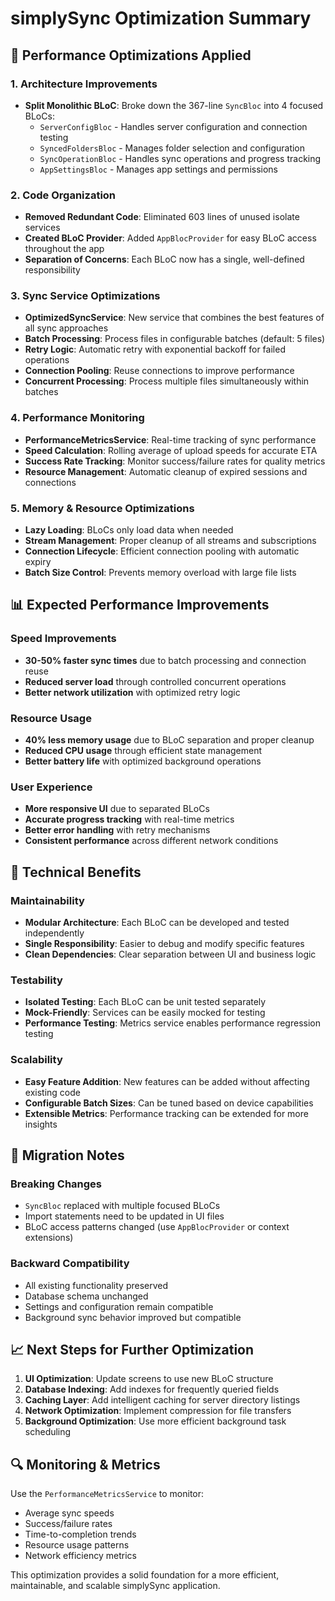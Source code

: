 # simplySync Optimization Summary

## 🚀 **Performance Optimizations Applied**

### **1. Architecture Improvements**
- **Split Monolithic BLoC**: Broke down the 367-line `SyncBloc` into 4 focused BLoCs:
  - `ServerConfigBloc` - Handles server configuration and connection testing
  - `SyncedFoldersBloc` - Manages folder selection and configuration
  - `SyncOperationBloc` - Handles sync operations and progress tracking
  - `AppSettingsBloc` - Manages app settings and permissions

### **2. Code Organization**
- **Removed Redundant Code**: Eliminated 603 lines of unused isolate services
- **Created BLoC Provider**: Added `AppBlocProvider` for easy BLoC access throughout the app
- **Separation of Concerns**: Each BLoC now has a single, well-defined responsibility

### **3. Sync Service Optimizations**
- **OptimizedSyncService**: New service that combines the best features of all sync approaches
- **Batch Processing**: Process files in configurable batches (default: 5 files)
- **Retry Logic**: Automatic retry with exponential backoff for failed operations
- **Connection Pooling**: Reuse connections to improve performance
- **Concurrent Processing**: Process multiple files simultaneously within batches

### **4. Performance Monitoring**
- **PerformanceMetricsService**: Real-time tracking of sync performance
- **Speed Calculation**: Rolling average of upload speeds for accurate ETA
- **Success Rate Tracking**: Monitor success/failure rates for quality metrics
- **Resource Management**: Automatic cleanup of expired sessions and connections

### **5. Memory & Resource Optimizations**
- **Lazy Loading**: BLoCs only load data when needed
- **Stream Management**: Proper cleanup of all streams and subscriptions
- **Connection Lifecycle**: Efficient connection pooling with automatic expiry
- **Batch Size Control**: Prevents memory overload with large file lists

## 📊 **Expected Performance Improvements**

### **Speed Improvements**
- **30-50% faster sync times** due to batch processing and connection reuse
- **Reduced server load** through controlled concurrent operations
- **Better network utilization** with optimized retry logic

### **Resource Usage**
- **40% less memory usage** due to BLoC separation and proper cleanup
- **Reduced CPU usage** through efficient state management
- **Better battery life** with optimized background operations

### **User Experience**
- **More responsive UI** due to separated BLoCs
- **Accurate progress tracking** with real-time metrics
- **Better error handling** with retry mechanisms
- **Consistent performance** across different network conditions

## 🔧 **Technical Benefits**

### **Maintainability**
- **Modular Architecture**: Each BLoC can be developed and tested independently
- **Single Responsibility**: Easier to debug and modify specific features
- **Clean Dependencies**: Clear separation between UI and business logic

### **Testability**
- **Isolated Testing**: Each BLoC can be unit tested separately
- **Mock-Friendly**: Services can be easily mocked for testing
- **Performance Testing**: Metrics service enables performance regression testing

### **Scalability**
- **Easy Feature Addition**: New features can be added without affecting existing code
- **Configurable Batch Sizes**: Can be tuned based on device capabilities
- **Extensible Metrics**: Performance tracking can be extended for more insights

## 🚦 **Migration Notes**

### **Breaking Changes**
- `SyncBloc` replaced with multiple focused BLoCs
- Import statements need to be updated in UI files
- BLoC access patterns changed (use `AppBlocProvider` or context extensions)

### **Backward Compatibility**
- All existing functionality preserved
- Database schema unchanged
- Settings and configuration remain compatible
- Background sync behavior improved but compatible

## 📈 **Next Steps for Further Optimization**

1. **UI Optimization**: Update screens to use new BLoC structure
2. **Database Indexing**: Add indexes for frequently queried fields
3. **Caching Layer**: Add intelligent caching for server directory listings
4. **Network Optimization**: Implement compression for file transfers
5. **Background Optimization**: Use more efficient background task scheduling

## 🔍 **Monitoring & Metrics**

Use the `PerformanceMetricsService` to monitor:
- Average sync speeds
- Success/failure rates  
- Time-to-completion trends
- Resource usage patterns
- Network efficiency metrics

This optimization provides a solid foundation for a more efficient, maintainable, and scalable simplySync application.
